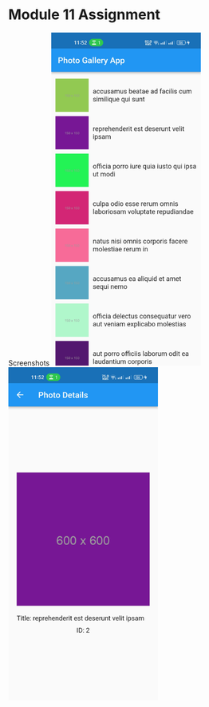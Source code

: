 # Module 11 Assignment

Screenshots
<img src="screenshots/1.jpg" width="300">&nbsp;&nbsp;&nbsp;&nbsp;
<img src="screenshots/2.jpg" width="300">&nbsp;&nbsp;&nbsp;&nbsp;